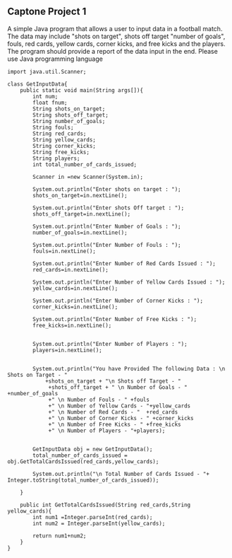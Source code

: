 ## Captone Project 1

A simple Java program that allows a user to input data in a football match. The data may include "shots on target", shots off target "number of goals", fouls, red cards, yellow cards, corner kicks,  and free kicks and the players. The program should provide a report of the data input in the end. Please use Java programming language


```
import java.util.Scanner;

class GetInputData{
	public static void main(String args[]){
		int num;
		float fnum;
		String shots_on_target;
		String shots_off_target;
		String number_of_goals;
		String fouls;
		String red_cards;
		String yellow_cards;
		String corner_kicks;
		String free_kicks;
		String players;
		int total_number_of_cards_issued;

		Scanner in =new Scanner(System.in);

		System.out.println("Enter shots on target : ");
		shots_on_target=in.nextLine();

		System.out.println("Enter shots Off target : ");
		shots_off_target=in.nextLine();

		System.out.println("Enter Number of Goals : ");
		number_of_goals=in.nextLine();

		System.out.println("Enter Number of Fouls : ");
		fouls=in.nextLine();

		System.out.println("Enter Number of Red Cards Issued : ");
		red_cards=in.nextLine();

		System.out.println("Enter Number of Yellow Cards Issued : ");
		yellow_cards=in.nextLine();

		System.out.println("Enter Number of Corner Kicks : ");
		corner_kicks=in.nextLine();

		System.out.println("Enter Number of Free Kicks : ");
		free_kicks=in.nextLine();


		System.out.println("Enter Number of Players : ");
		players=in.nextLine();


		System.out.println("You have Provided The following Data : \n Shots on Target - "
			+shots_on_target + "\n Shots off Target - "
			 +shots_off_target + " \n Number of Goals - " +number_of_goals 
			 +" \n Number of Fouls - " +fouls 
			 +" \n Number of Yellow Cards - "+yellow_cards
			 +" \n Number of Red Cards - "  +red_cards
			 +" \n Number of Corner Kicks - " +corner_kicks
			 +" \n Number of Free Kicks - " +free_kicks
			 +" \n Number of Players - "+players); 


		GetInputData obj = new GetInputData();
		total_number_of_cards_issued = obj.GetTotalCardsIssued(red_cards,yellow_cards);

		System.out.println("\n Total Number of Cards Issued - "+ Integer.toString(total_number_of_cards_issued));

	}

	public int GetTotalCardsIssued(String red_cards,String yellow_cards){
		int num1 =Integer.parseInt(red_cards);
		int num2 = Integer.parseInt(yellow_cards);

		return num1+num2;
	}
}
```